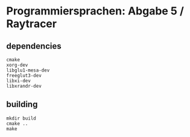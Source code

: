 # Programmiersprachen: Abgabe 5 / Raytracer

## dependencies
```
cmake
xorg-dev
libglu1-mesa-dev
freeglut3-dev
libxi-dev
libxrandr-dev
```

## building
```
mkdir build
cmake ..
make
```
